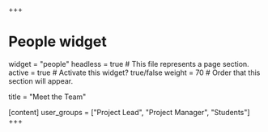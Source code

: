 +++
# People widget
widget = "people" 
headless = true  # This file represents a page section.
active = true  # Activate this widget? true/false
weight = 70 # Order that this section will appear.

title = "Meet the Team"

[content]
user_groups = ["Project Lead", "Project Manager", "Students"]
+++
